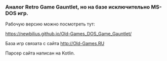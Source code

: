 ### Аналог Retro Game Gauntlet, но на базе исключительно MS-DOS игр.

Рабочую версию можно посмотреть тут:

https://newbilius.github.io/Old-Games_DOS_Game_Gauntlet/

База игр связата с сайта http://Old-Games.RU

Парсер сайта написан на Kotlin.
